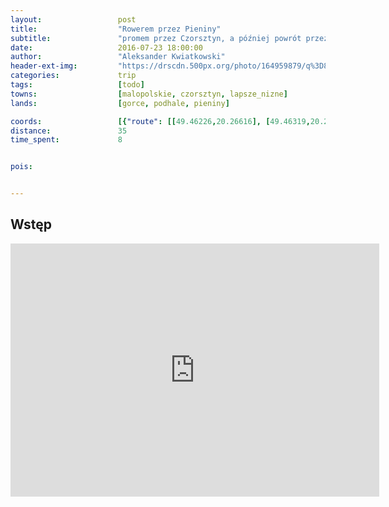```yaml
---
layout:                 post
title:                  "Rowerem przez Pieniny"
subtitle:               "promem przez Czorsztyn, a później powrót przez Pieniński Park Narodowy"
date:                   2016-07-23 18:00:00
author:                 "Aleksander Kwiatkowski"
header-ext-img:         "https://drscdn.500px.org/photo/164959879/q%3D80_m%3D2000/c65402c988d86a6340c915d8a5ba888b"
categories:             trip
tags:                   [todo]
towns:                  [malopolskie, czorsztyn, lapsze_nizne]
lands:                  [gorce, podhale, pieniny]

coords:                 [{"route": [[49.46226,20.26616], [49.46319,20.27214], [49.45984,20.28317], [49.45708,20.28601], [49.45870,20.29124], [49.45215,20.29944], [49.45164,20.30068], [49.45672,20.30682], [49.45959,20.31545]], "type": "hike"}, {"route": [[49.45959,20.31545], [49.45546,20.30437], [49.44947,20.30094], [49.44576,20.30094], [49.44324,20.29729], [49.43794,20.29669], [49.44333,20.29755], [49.44598,20.29978], [49.44567,20.30270], [49.44975,20.30442], [49.45134,20.30725], [49.44786,20.32141], [49.44214,20.33197], [49.43868,20.33253], [49.43581,20.31463], [49.43706,20.31364], [49.43631,20.30922], [49.42205,20.31721], [49.42004,20.32038], [49.41699,20.31381], [49.41593,20.31999], [49.40920,20.32261], [49.40627,20.32802], [49.40535,20.33115], [49.40761,20.34274], [49.40767,20.34909], [49.40940,20.35085], [49.41392,20.34398], [49.42584,20.34501], [49.42791,20.35128], [49.43450,20.34634], [49.43918,20.33669], [49.43904,20.33235]], "type": "bicycle"}]
distance:               35
time_spent:             8


pois:


---
```


Wstęp
-----

<iframe height='405' width='590' frameborder='0' allowtransparency='true' scrolling='no' src='https://www.strava.com/activities/650905209/embed/9b3479b18e786aedb496ad82bef21557ae4a4b38'></iframe>
